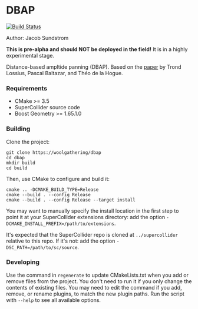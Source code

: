 # DBAP
[![Build Status](https://travis-ci.com/woolgathering/dbap.svg?branch=master)](https://travis-ci.com/woolgathering/dbap)

Author: Jacob Sundstrom

__This is pre-alpha and should NOT be deployed in the field!__ It is in a highly experimental stage.

Distance-based ampltide panning (DBAP). Based on the [paper](https://pdfs.semanticscholar.org/132a/028b9febadd03f2c75e5f79ca500c2dd04fd.pdf?_ga=2.103137216.1512247688.1571200723-789701753.1569525663) by Trond Lossius, Pascal Baltazar, and Théo de la Hogue.

### Requirements

- CMake >= 3.5
- SuperCollider source code
- Boost Geometry >= 1.65.1.0

### Building

Clone the project:

    git clone https://woolgathering/dbap
    cd dbap
    mkdir build
    cd build

Then, use CMake to configure and build it:

    cmake .. -DCMAKE_BUILD_TYPE=Release
    cmake --build . --config Release
    cmake --build . --config Release --target install

You may want to manually specify the install location in the first step to point it at your
SuperCollider extensions directory: add the option `-DCMAKE_INSTALL_PREFIX=/path/to/extensions`.

It's expected that the SuperCollider repo is cloned at `../supercollider` relative to this repo. If
it's not: add the option `-DSC_PATH=/path/to/sc/source`.

### Developing

Use the command in `regenerate` to update CMakeLists.txt when you add or remove files from the
project. You don't need to run it if you only change the contents of existing files. You may need to
edit the command if you add, remove, or rename plugins, to match the new plugin paths. Run the
script with `--help` to see all available options.
